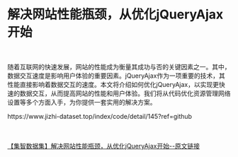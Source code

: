 <h1>解决网站性能瓶颈，从优化jQueryAjax开始</h1><br /><p>随着互联网的快速发展，网站的性能成为衡量其成功与否的关键因素之一。其中，数据交互速度是影响用户体验的重要因素。jQueryAjax作为一项重要的技术，其性能直接影响着数据交互的速度。本文将介绍如何优化jQueryAjax，以实现更快速的数据交互，从而提高网站的性能和用户体验。我们将从代码优化资源管理网络设置等多个方面入手，为你提供一套实用的解决方案。</p><p>https://www.jizhi-dataset.top/index/code/detail/145?ref=github</p><br /><br /><a href="https://www.jizhi-dataset.top/index/code/detail/145?ref=github" target="_blank">【集智数据集】解决网站性能瓶颈，从优化jQueryAjax开始--原文链接</a>